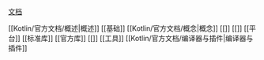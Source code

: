 [文档](https://book.kotlincn.net/text/d-concepts.html)

[[Kotlin/官方文档/概述|概述]]
[[基础]]
[[Kotlin/官方文档/概念|概念]]
[[]]
[[]]
[[平台]]
[[标准库]]
[[官方库]]
[[]]
[[工具]]
[[Kotlin/官方文档/编译器与插件|编译器与插件]]
